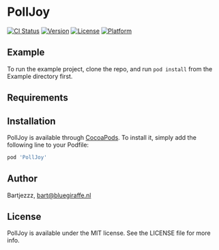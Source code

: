 # PollJoy

[![CI Status](https://img.shields.io/travis/Bartjezzz/PollJoy.svg?style=flat)](https://travis-ci.org/Bartjezzz/PollJoy)
[![Version](https://img.shields.io/cocoapods/v/PollJoy.svg?style=flat)](https://cocoapods.org/pods/PollJoy)
[![License](https://img.shields.io/cocoapods/l/PollJoy.svg?style=flat)](https://cocoapods.org/pods/PollJoy)
[![Platform](https://img.shields.io/cocoapods/p/PollJoy.svg?style=flat)](https://cocoapods.org/pods/PollJoy)

## Example

To run the example project, clone the repo, and run `pod install` from the Example directory first.

## Requirements

## Installation

PollJoy is available through [CocoaPods](https://cocoapods.org). To install
it, simply add the following line to your Podfile:

```ruby
pod 'PollJoy'
```

## Author

Bartjezzz, bart@bluegiraffe.nl

## License

PollJoy is available under the MIT license. See the LICENSE file for more info.
